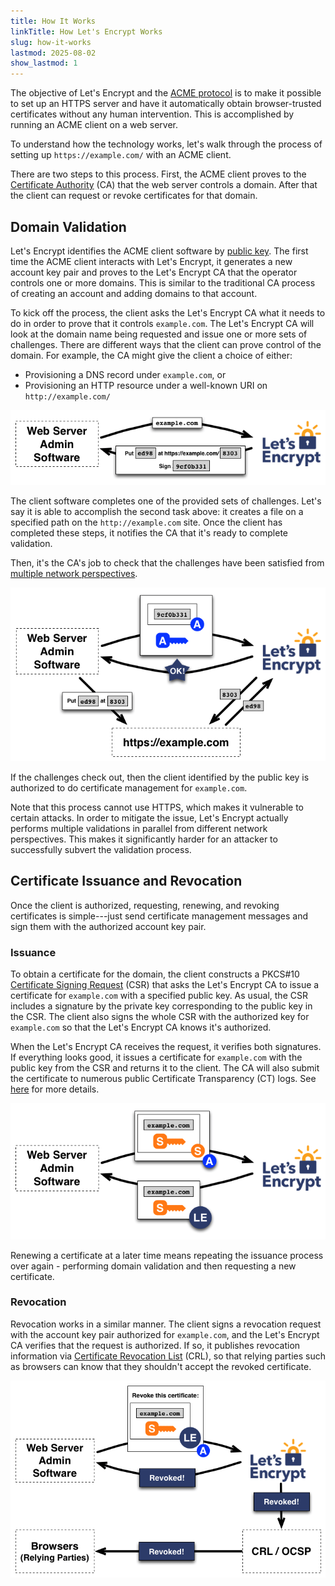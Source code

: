 ```yaml
---
title: How It Works
linkTitle: How Let's Encrypt Works
slug: how-it-works
lastmod: 2025-08-02
show_lastmod: 1
---
```


The objective of Let's Encrypt and the [ACME protocol](https://tools.ietf.org/html/rfc8555) is to make it possible to set up an HTTPS server and have it automatically obtain browser-trusted certificates without any human intervention. This is accomplished by running an ACME client on a web server.

To understand how the technology works, let's walk through the process of setting up `https://example.com/` with an ACME client.

There are two steps to this process. First, the ACME client proves to the [Certificate Authority](https://wikipedia.org/wiki/Certificate_authority) (CA) that the web server controls a domain. After that the client can request or revoke certificates for that domain.

## Domain Validation

Let's Encrypt identifies the ACME client software by [public key](https://wikipedia.org/wiki/Public-key_cryptography). The first time the ACME client interacts with Let's Encrypt, it generates a new account key pair and proves to the Let's Encrypt CA that the operator controls one or more domains. This is similar to the traditional CA process of creating an account and adding domains to that account.

To kick off the process, the client asks the Let's Encrypt CA what it needs to do in order to prove that it controls `example.com`. The Let's Encrypt CA will look at the domain name being requested and issue one or more sets of challenges. There are different ways that the client can prove control of the domain. For example, the CA might give the client a choice of either:

* Provisioning a DNS record under `example.com`, or
* Provisioning an HTTP resource under a well-known URI on `http://example.com/`

<div class="howitworks-figure">
<img alt="Requesting challenges to validate example.com"
     src="/images/howitworks_challenge.png"/>
</div>

The client software completes one of the provided sets of challenges. Let's say it is able to accomplish the second task above: it creates a file on a specified path on the `http://example.com` site. Once the client has completed these steps, it notifies the CA that it's ready to complete validation.

Then, it's the CA's job to check that the challenges have been satisfied from [multiple network perspectives](/2020/02/19/multi-perspective-validation).

<div class="howitworks-figure">
<img alt="Requesting authorization to act for example.com"
     src="/images/howitworks_authorization.png"/>
</div>

If the challenges check out, then the client identified by the public key is authorized to do certificate management for `example.com`.

Note that this process cannot use HTTPS, which makes it vulnerable to certain attacks. In order to mitigate the issue, Let's Encrypt actually performs multiple validations in parallel from different network perspectives. This makes it significantly harder for an attacker to successfully subvert the validation process.

## Certificate Issuance and Revocation

Once the client is authorized, requesting, renewing, and revoking certificates is simple---just send certificate management messages and sign them with the authorized account key pair.

### Issuance

To obtain a certificate for the domain, the client constructs a PKCS#10 [Certificate Signing Request](https://tools.ietf.org/html/rfc2986) (CSR) that asks the Let's Encrypt CA to issue a certificate for `example.com` with a specified public key. As usual, the CSR includes a signature by the private key corresponding to the public key in the CSR. The client also signs the whole CSR with the authorized key for `example.com` so that the Let's Encrypt CA knows it's authorized.

When the Let's Encrypt CA receives the request, it verifies both signatures. If everything looks good, it issues a certificate for `example.com` with the public key from the CSR and returns it to the client. The CA will also submit the certificate to numerous public Certificate Transparency (CT) logs. See [here](https://certificate.transparency.dev/howctworks/#pki) for more details.

<div class="howitworks-figure">
<img alt="Requesting a certificate for example.com"
     src="/images/howitworks_certificate.png"/>
</div>

Renewing a certificate at a later time means repeating the issuance process over again - performing domain validation and then requesting a new certificate.

### Revocation

Revocation works in a similar manner. The client signs a revocation request with the account key pair authorized for `example.com`, and the Let's Encrypt CA verifies that the request is authorized. If so, it publishes revocation information via [Certificate Revocation List](https://en.wikipedia.org/wiki/Certificate_revocation_list) (CRL), so that relying parties such as browsers can know that they shouldn't accept the revoked certificate.

<div class="howitworks-figure">
<img alt="Requesting revocation of a certificate for example.com"
     src="/images/howitworks_revocation.png"/>
</div>
